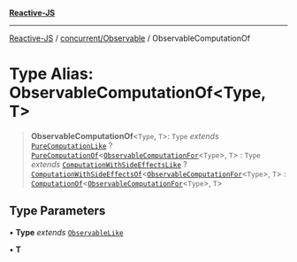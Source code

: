 [**Reactive-JS**](../../../README.md)

***

[Reactive-JS](../../../README.md) / [concurrent/Observable](../README.md) / ObservableComputationOf

# Type Alias: ObservableComputationOf\<Type, T\>

> **ObservableComputationOf**\<`Type`, `T`\>: `Type` *extends* [`PureComputationLike`](../../../computations/interfaces/PureComputationLike.md) ? [`PureComputationOf`](../../../computations/type-aliases/PureComputationOf.md)\<[`ObservableComputationFor`](ObservableComputationFor.md)\<`Type`\>, `T`\> : `Type` *extends* [`ComputationWithSideEffectsLike`](../../../computations/interfaces/ComputationWithSideEffectsLike.md) ? [`ComputationWithSideEffectsOf`](../../../computations/type-aliases/ComputationWithSideEffectsOf.md)\<[`ObservableComputationFor`](ObservableComputationFor.md)\<`Type`\>, `T`\> : [`ComputationOf`](../../../computations/type-aliases/ComputationOf.md)\<[`ObservableComputationFor`](ObservableComputationFor.md)\<`Type`\>, `T`\>

## Type Parameters

• **Type** *extends* [`ObservableLike`](../../interfaces/ObservableLike.md)

• **T**
